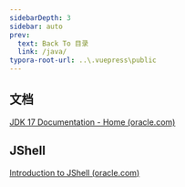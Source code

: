 ```yaml
---
sidebarDepth: 3
sidebar: auto
prev:
  text: Back To 目录
  link: /java/
typora-root-url: ..\.vuepress\public
---
```




## 文档

[JDK 17 Documentation - Home (oracle.com)](https://docs.oracle.com/en/java/javase/17/)



## JShell

[Introduction to JShell (oracle.com)](https://docs.oracle.com/en/java/javase/17/jshell/introduction-jshell.html#GUID-630F27C8-1195-4989-9F6B-2C51D46F52C8)

